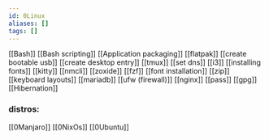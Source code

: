 ```yaml
---
id: 0Linux
aliases: []
tags: []
---
```


[[Bash]]
[[Bash scripting]]
[[Application packaging]]
[[flatpak]]
[[create bootable usb]]
[[create desktop entry]]
[[tmux]]
[[set dns]]
[[i3]]
[[installing fonts]]
[[kitty]]
[[nmcli]]
[[zoxide]]
[[fzf]]
[[font installation]]
[[zip]]
[[keyboard layouts]]
[[mariadb]]
[[ufw (firewall)]]
[[nginx]]
[[pass]]
[[gpg]]
[[Hibernation]]
### distros:
[[0Manjaro]]
[[0NixOs]]
[[0Ubuntu]]
